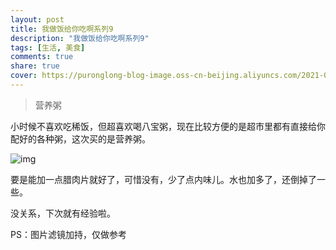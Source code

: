 ```yaml
---
layout: post
title: 我做饭给你吃啊系列9
description: "我做饭给你吃啊系列9"
tags: [生活, 美食]
comments: true
share: true
cover: https://puronglong-blog-image.oss-cn-beijing.aliyuncs.com/2021-01-31-IMG_4490.JPG
---
```


> 营养粥

<!-- more -->

小时候不喜欢吃稀饭，但超喜欢喝八宝粥，现在比较方便的是超市里都有直接给你配好的各种粥，这次买的是营养粥。

![img](https://puronglong-blog-image.oss-cn-beijing.aliyuncs.com/2021-01-31-IMG_4490.JPG)

要是能加一点腊肉片就好了，可惜没有，少了点内味儿。水也加多了，还倒掉了一些。

没关系，下次就有经验啦。

PS：图片滤镜加持，仅做参考
